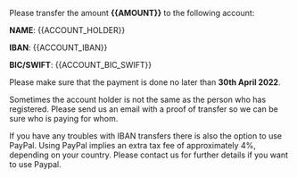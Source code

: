 Please transfer the amount **{{AMOUNT}}** to the following account:

**NAME**: {{ACCOUNT_HOLDER}}

**IBAN**: {{ACCOUNT_IBAN}}

**BIC/SWIFT**: {{ACCOUNT_BIC_SWIFT}}

Please make sure that the payment is done no later than **30th April 2022**.

Sometimes the account holder is not the same as the person who has registered. Please send us an email with a proof of transfer so we can be sure who is paying for whom.

If you have any troubles with IBAN transfers there is also the option to use PayPal. Using PayPal implies an extra tax fee of approximately 4%, depending on your country. Please contact us for further details if you want to use Paypal.
